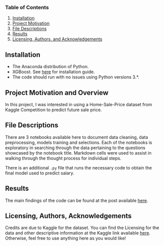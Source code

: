 ### Table of Contents

1. [Installation](#installation)
2. [Project Motivation](#motivation)
3. [File Descriptions](#files)
4. [Results](#results)
5. [Licensing, Authors, and Acknowledgements](#licensing)

## Installation <a name="installation"></a>

- The Anaconda distribution of Python.  
- XGBoost. See [here](https://xgboost.readthedocs.io/en/latest/build.html) for installation guide.
- The code should run with no issues using Python versions 3.*.

## Project Motivation and Overview<a name="motivation"></a>

In this project, I was interested in using a Home-Sale-Price dataset from Kaggle Competition to predict future sale price. 

## File Descriptions <a name="files"></a>

There are 3 notebooks available here to document data cleaning, data preprocessing, models training and selections.  Each of the notebooks is exploratory in searching through the data pertaining to the questions showcased by the notebook title.  Markdown cells were used to assist in walking through the thought process for individual steps.  

There is an additional `.py` file that runs the necessary code to obtain the final model used to predict salary.

## Results<a name="results"></a>

The main findings of the code can be found at the post available [here](https://tba).

## Licensing, Authors, Acknowledgements<a name="licensing"></a>

Credits are due to Kaggle for the dataset. You can find the Licensing for the data and other descriptive information at the Kaggle link available [here](https://www.kaggle.com/c/house-prices-advanced-regression-techniques/overview).  Otherwise, feel free to use anything here as you would like!
